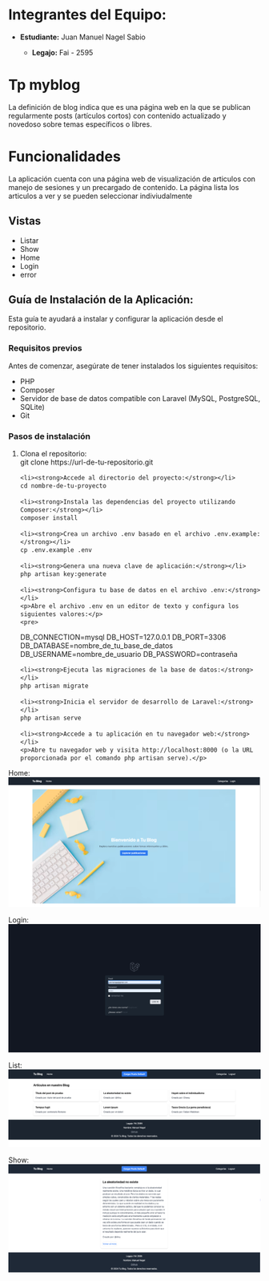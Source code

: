 <h1>Integrantes del Equipo:</h1>
  <ul>
    <li><strong>Estudiante:</strong> Juan Manuel Nagel Sabio</li>
    <ul>
      <li><strong>Legajo:</strong> Fai - 2595</li>
    </ul>
  </ul>
    <h1>Tp myblog</h1>
    <p> La definición de blog indica que es una página
web en la que se publican regularmente posts (artículos cortos) con contenido actualizado y
novedoso sobre temas específicos o libres. </p>

<h1>Funcionalidades</h1>
<p>La aplicación cuenta con una página web de visualización de articulos con manejo de sesiones y un precargado de contenido. La página lista los articulos a ver y se pueden seleccionar indiviudalmente</p>
<h2>Vistas</h2>
<ul>
    <li>Listar</li>
    <li>Show</li>
    <li>Home</li>
    <li>Login</li>
    <li>error</li>
  </ul>

  <h2>Guía de Instalación de la Aplicación:</h2>

<p>Esta guía te ayudará a instalar y configurar la aplicación desde el repositorio.</p>

<h3>Requisitos previos</h3>

<p>Antes de comenzar, asegúrate de tener instalados los siguientes requisitos:</p>
<ul>
    <li>PHP</li>
    <li>Composer</li>
    <li>Servidor de base de datos compatible con Laravel (MySQL, PostgreSQL, SQLite)</li>
    <li>Git</li>
</ul>

<h3>Pasos de instalación</h3>

<ol>
    <li>Clona el repositorio:</li>
    git clone https://url-de-tu-repositorio.git

    <li><strong>Accede al directorio del proyecto:</strong></li>
    cd nombre-de-tu-proyecto

    <li><strong>Instala las dependencias del proyecto utilizando Composer:</strong></li>
    composer install

    <li><strong>Crea un archivo .env basado en el archivo .env.example:</strong></li>
    cp .env.example .env

    <li><strong>Genera una nueva clave de aplicación:</strong></li>
    php artisan key:generate

    <li><strong>Configura tu base de datos en el archivo .env:</strong></li>
    <p>Abre el archivo .env en un editor de texto y configura los siguientes valores:</p>
    <pre>
DB_CONNECTION=mysql
DB_HOST=127.0.0.1
DB_PORT=3306
DB_DATABASE=nombre_de_tu_base_de_datos
DB_USERNAME=nombre_de_usuario
DB_PASSWORD=contraseña
    </pre>

    <li><strong>Ejecuta las migraciones de la base de datos:</strong></li>
    php artisan migrate

    <li><strong>Inicia el servidor de desarrollo de Laravel:</strong></li>
    php artisan serve

    <li><strong>Accede a tu aplicación en tu navegador web:</strong></li>
    <p>Abre tu navegador web y visita http://localhost:8000 (o la URL proporcionada por el comando php artisan serve).</p>
</ol>

Home:
![alt text](./public/img/Home.png)

Login: 
![alt text](./public/img/Login.png)

List:
![alt text](./public/img/List.png)

Show:
![alt text](./public/img/Show.png)